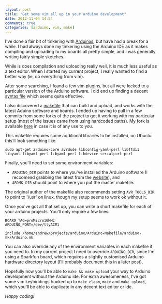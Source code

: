 ```yaml
---
layout: post
title: "Get some vim all up in your arduino development"
date: 2012-11-04 14:54
comments: true
categories: [arduino, vim, make]
---
```

I've done a fair bit of tinkering with [Arduinos](http://arduino.cc), but have had a break for a while. I had always done my tinkering using the Arduino IDE as it makes compiling and uploading to my boards all pretty simple, and I was generally writing fairly simple sketches.

While is does compilation and uploading really well, it is much less useful as a text editor. When I started my current project, I really wanted to find a better way (ie, do everything from vim).

After some searching, I found a few vim plugins, but all were locked to a particular version of the Arduino software. I did end up finding a decent [syntax file](https://github.com/vim-scripts/Arduino-syntax-file) which seems quite effective.

I also discovered a [makefile](http://mjo.tc/atelier/2009/02/arduino-cli.html) that can build and upload, and works with the latest Aduino software and boards. I ended up having to pull in a few commits from some forks of the project to get it working with my particular setup (most of the issues came from using hardcoded paths). My fork is available [here](https://github.com/akjones/Arduino-Makefile) in case it is of any use to you.

This makefile requires some additional libraries to be installed, on Ubuntu this'll look something like:

    sudo apt-get arduino-core avrdude libconfig-yaml-perl libftdi1 libyaml-libyaml-perl libyaml-perl libdevice-serialport-perl

Finally, you'll need to set some environment variables:

* `ARDUINO_DIR` points to where you've installed the Arduino software (I reccomend grabbing the latest from the [website](http://arduino.cc/en/Main/Software)), and
* `ARDMK_DIR` should point to where you put the master makefile.

The original author of the makefile also recommends setting `AVR_TOOLS_DIR` to point to '/usr' on linux, though my setup seems to work ok without it.

Once you've got all that set up, you can write a short makefile for each of your arduino projects. You'll only require a few lines:

    BOARD_TAG=proMicro16MHz
    ARDUINO_PORT=/dev/ttyACM1

    include /home/andrew/projects/arduino/Arduino-Makefile/arduino-mk/Arduino.mk

You can also override any of the environment variables in each makefile if you need to. In my current project I need to override `ARDUINO_DIR`, since I'm using a Sparkfun board, which requires a slightly customised Arduino hardware directory layout (I'll probably document this in a later post).

Hopefully now you'll be able to `make && make upload` your way to Arduino development without the Arduino ide. For extra awesomeness, I've got some vim keybindings hooked up to `make clean`, `make` and `make upload`, which you'll be able to duplicate in any decent text editor or ide.

_Happy coding!_
